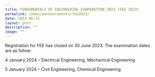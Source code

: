 ```yaml
---
title: FUNDAMENTALS OF ENGINEERING EXAMINATION 2023 (FEE 2023)
permalink: /news/announcements/fee2023/
date: 2023-06-21
layout: post
description: ""
image: ""
---
```

Registration for FEE has closed on 30 June 2023. The examination dates are as follow:

4 January 2024 – Electrical Engineering, Mechanical Engineering

5 January 2024 – Civil Engineering, Chemical Engineering